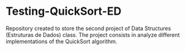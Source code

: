 # Testing-QuickSort-ED

Repository created to store the second project of Data Structures (Estruturas de Dados) class. The project consists in analyze different implementations of the QuickSort algorithm.
